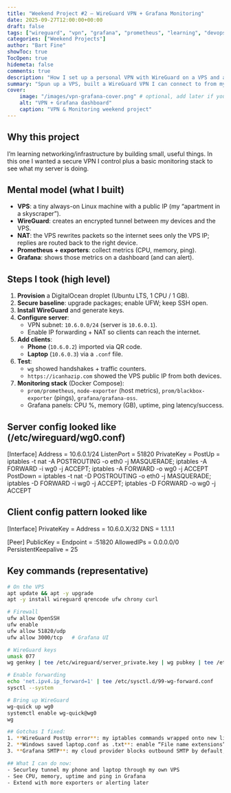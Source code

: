 ```yaml
---
title: "Weekend Project #2 — WireGuard VPN + Grafana Monitoring"
date: 2025-09-27T12:00:00+00:00
draft: false
tags: ["wireguard", "vpn", "grafana", "prometheus", "learning", "devops"]
categories: ["Weekend Projects"]
author: "Bart Fine"
showToc: true
TocOpen: true
hidemeta: false
comments: true
description: "How I set up a personal VPN with WireGuard on a VPS and added Grafana monitoring to track performance."
summary: "Spun up a VPS, built a WireGuard VPN I can connect to from my phone and laptop, and stood up Grafana + Prometheus for monitoring."
cover:
    image: "/images/vpn-grafana-cover.png" # optional, add later if you want a header image
    alt: "VPN + Grafana dashboard"
    caption: "VPN & Monitoring weekend project"
---
```

## Why this project
I’m learning networking/infrastructure by building small, useful things. In this one I wanted a secure VPN I control plus a basic monitoring stack to see what my server is doing.

## Mental model (what I built)
- **VPS**: a tiny always-on Linux machine with a public IP (my “apartment in a skyscraper”).
- **WireGuard**: creates an encrypted tunnel between my devices and the VPS.
- **NAT**: the VPS rewrites packets so the internet sees only the VPS IP; replies are routed back to the right device.
- **Prometheus + exporters**: collect metrics (CPU, memory, ping).
- **Grafana**: shows those metrics on a dashboard (and can alert).

## Steps I took (high level)
1. **Provision** a DigitalOcean droplet (Ubuntu LTS, 1 CPU / 1 GB).
2. **Secure baseline**: upgrade packages; enable UFW; keep SSH open.
3. **Install WireGuard** and generate keys.
4. **Configure server**:
   - VPN subnet: `10.6.0.0/24` (server is `10.6.0.1`).
   - Enable IP forwarding + NAT so clients can reach the internet.
5. **Add clients**:
   - **Phone** (`10.6.0.2`) imported via QR code.
   - **Laptop** (`10.6.0.3`) via a `.conf` file.
6. **Test**:
   - `wg` showed handshakes + traffic counters.
   - `https://icanhazip.com` showed the VPS public IP from both devices.
7. **Monitoring stack** (Docker Compose):
   - `prom/prometheus`, `node-exporter` (host metrics), `prom/blackbox-exporter` (pings), `grafana/grafana-oss`.
   - Grafana panels: CPU %, memory (GB), uptime, ping latency/success.

## Server config looked like (/etc/wireguard/wg0.conf)
[Interface]
Address = 10.6.0.1/24
ListenPort = 51820
PrivateKey = <server-private-key>
PostUp = iptables -t nat -A POSTROUTING -o eth0 -j MASQUERADE; iptables -A FORWARD -i wg0 -j ACCEPT; iptables -A FORWARD -o wg0 -j ACCEPT
PostDown = iptables -t nat -D POSTROUTING -o eth0 -j MASQUERADE; iptables -D FORWARD -i wg0 -j ACCEPT; iptables -D FORWARD -o wg0 -j ACCEPT

## Client config pattern looked like
[Interface]
PrivateKey = <client-private>
Address = 10.6.0.X/32
DNS = 1.1.1.1

[Peer]
PublicKey = <server-public>
Endpoint = <VPS-IP>:51820
AllowedIPs = 0.0.0.0/0
PersistentKeepalive = 25

## Key commands (representative)
```bash
# On the VPS
apt update && apt -y upgrade
apt -y install wireguard qrencode ufw chrony curl

# Firewall
ufw allow OpenSSH
ufw enable
ufw allow 51820/udp
ufw allow 3000/tcp   # Grafana UI

# WireGuard keys
umask 077
wg genkey | tee /etc/wireguard/server_private.key | wg pubkey | tee /etc/wireguard/server_public.key

# Enable forwarding
echo 'net.ipv4.ip_forward=1' | tee /etc/sysctl.d/99-wg-forward.conf
sysctl --system

# Bring up WireGuard
wg-quick up wg0
systemctl enable wg-quick@wg0
wg

## Gotchas I fixed:
1. **WireGuard PostUp error**: my iptables commands wrapped onto new lines → WireGuard parser choked. Fix: keep PostUp/PostDown each on one line separated by semicolons 
2. **Windows saved laptop.conf as .txt**: enable “File name extensions” in Explorer, rename to laptop.conf.
3. **Grafana SMTP**: my cloud provider blocks outbound SMTP by default, so email tests timed out. Solution would be: request unblocking or use a relay on port 2525 (SendGrid/Mailgun).

## What I can do now:
- Securley tunnel my phone and laptop through my own VPS
- See CPU, memory, uptime and ping in Grafana
- Extend with more exporters or alerting later

